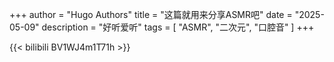 +++
author = "Hugo Authors"
title = "这篇就用来分享ASMR吧"
date = "2025-05-09"
description = "好听爱听"
tags = [
    "ASMR",
    "二次元",
    "口腔音"
]
+++

{{< bilibili BV1WJ4m1T71h >}}
